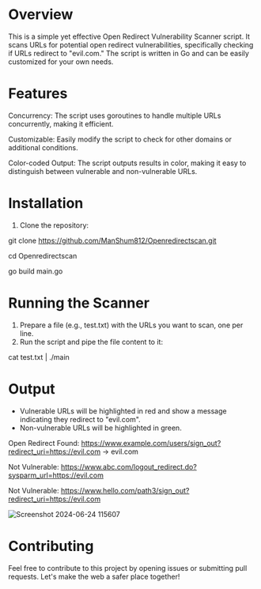 # Overview
This is a simple yet effective Open Redirect Vulnerability Scanner script. It scans URLs for potential open redirect vulnerabilities, specifically checking if URLs redirect to "evil.com." The script is written in Go and can be easily customized for your own needs.

# Features
Concurrency: The script uses goroutines to handle multiple URLs concurrently, making it efficient.

Customizable: Easily modify the script to check for other domains or additional conditions.

Color-coded Output: The script outputs results in color, making it easy to distinguish between vulnerable and non-vulnerable URLs.

# Installation
1. Clone the repository:

git clone https://github.com/ManShum812/Openredirectscan.git

cd Openredirectscan

go build main.go

# Running the Scanner
1. Prepare a file (e.g., test.txt) with the URLs you want to scan, one per line.
3. Run the script and pipe the file content to it:

cat test.txt | ./main

# Output
- Vulnerable URLs will be highlighted in red and show a message indicating they redirect to "evil.com".
- Non-vulnerable URLs will be highlighted in green.

Open Redirect Found: https://www.example.com/users/sign_out?redirect_uri=https://evil.com -> evil.com

Not Vulnerable: https://www.abc.com/logout_redirect.do?sysparm_url=https://evil.com

Not Vulnerable: https://www.hello.com/path3/sign_out?redirect_uri=https://evil.com

![Screenshot 2024-06-24 115607](https://github.com/ManShum812/Openredirectscan/assets/43279996/cdbf258e-9174-4738-98bc-c770048d4714)


# Contributing
Feel free to contribute to this project by opening issues or submitting pull requests. Let's make the web a safer place together!
